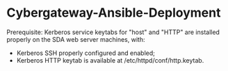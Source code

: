 Cybergateway-Ansible-Deployment
===============================
Prerequisite: Kerberos service keytabs for "host" and "HTTP" are installed properly on the SDA web server machines, with:
  - Kerberos SSH properly configured and enabled;
  - Kerberos HTTP keytab is available at /etc/httpd/conf/http.keytab.  
